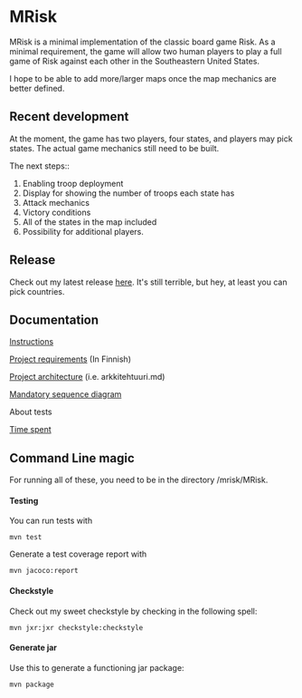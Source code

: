 # MRisk

MRisk is a minimal implementation of the classic board game Risk. As a minimal requirement, the game will allow two human players to play a full game of Risk against each other in the Southeastern United States.

I hope to be able to add more/larger maps once the map mechanics are better defined.

## Recent development

At the moment, the game has two players, four states, and players may pick states. The actual game mechanics still need to be built.

The next steps::

1. Enabling troop deployment
2. Display for showing the number of troops each state has
3. Attack mechanics
4. Victory conditions
5. All of the states in the map included
6. Possibility for additional players.


## Release

Check out my latest release [here](https://github.com/learntopilk/ot_harjoitustyo/releases/tag/viikko5). It's still terrible, but hey, at least you can pick countries.


## Documentation

[Instructions](https://github.com/learntopilk/ot_harjoitustyo/blob/master/dokumentointi/Kayttoohje.md)

[Project requirements](https://github.com/learntopilk/ot_harjoitustyo/blob/master/dokumentointi/Maarittelydokumentti.md) (In Finnish)

[Project architecture](https://github.com/learntopilk/ot_harjoitustyo/blob/master/dokumentointi/arkkitehtuuri.md) (i.e. arkkitehtuuri.md)

[Mandatory sequence diagram](https://github.com/learntopilk/ot_harjoitustyo/blob/master/dokumentointi/sequence.png)

About tests

[Time spent](https://github.com/learntopilk/ot_harjoitustyo/blob/master/dokumentointi/tyoaikakirjanpito.md)

## Command Line magic

For running all of these, you need to be in the directory /mrisk/MRisk.

#### Testing

You can run tests with 
```
mvn test
```

Generate a test coverage report with 
```
mvn jacoco:report
```

#### Checkstyle

Check out my sweet checkstyle by checking in the following spell:

```
mvn jxr:jxr checkstyle:checkstyle
```

#### Generate jar

Use this to generate a functioning jar package:
```
mvn package
```